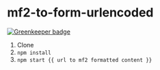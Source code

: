 # mf2-to-form-urlencoded

[![Greenkeeper badge](https://badges.greenkeeper.io/bcomnes/mf2-to-form-urlencoded.svg)](https://greenkeeper.io/)

1. Clone
2. `npm install`
3. `npm start {{ url to mf2 formatted content }}`
